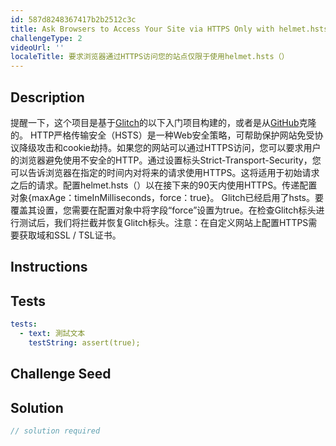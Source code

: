 ```yaml
---
id: 587d8248367417b2b2512c3c
title: Ask Browsers to Access Your Site via HTTPS Only with helmet.hsts()
challengeType: 2
videoUrl: ''
localeTitle: 要求浏览器通过HTTPS访问您的站点仅限于使用helmet.hsts（）
---
```


## Description
<section id="description">提醒一下，这个项目是基于<a href="https://glitch.com/#!/import/github/freeCodeCamp/boilerplate-infosec/">Glitch</a>的以下入门项目构建的，或者是从<a href="https://github.com/freeCodeCamp/boilerplate-infosec/">GitHub</a>克隆的。 HTTP严格传输安全（HSTS）是一种Web安全策略，可帮助保护网站免受协议降级攻击和cookie劫持。如果您的网站可以通过HTTPS访问，您可以要求用户的浏览器避免使用不安全的HTTP。通过设置标头Strict-Transport-Security，您可以告诉浏览器在指定的时间内对将来的请求使用HTTPS。这将适用于初始请求之后的请求。配置helmet.hsts（）以在接下来的90天内使用HTTPS。传递配置对象{maxAge：timeInMilliseconds，force：true}。 Glitch已经启用了hsts。要覆盖其设置，您需要在配置对象中将字段“force”设置为true。在检查Glitch标头进行测试后，我们将拦截并恢复Glitch标头。注意：在自定义网站上配置HTTPS需要获取域和SSL / TSL证书。 </section>

## Instructions
<section id="instructions">
</section>

## Tests
<section id='tests'>

```yml
tests:
  - text: 測試文本
    testString: assert(true);

```

</section>

## Challenge Seed
<section id='challengeSeed'>

</section>

## Solution
<section id='solution'>

```js
// solution required
```
</section>
